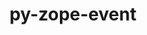 ---
title: "py-zope-event"
layout: cache
categories: [package, develop-2024-11-10]
meta: {"versions": ["5.0"], "compilers": ["gcc@=11.1.0", "gcc@=11.4.0", "gcc@=9.4.0", "oneapi@=2024.2.1"], "oss": ["ubuntu20.04", "ubuntu22.04"], "platforms": ["linux"], "targets": ["neoverse_v1", "neoverse_v2", "ppc64le", "x86_64_v3"], "stacks": ["data-vis-sdk", "e4s", "e4s-neoverse-v2", "e4s-neoverse_v1", "e4s-oneapi", "e4s-power", "root"], "num_specs": 14, "num_specs_by_stack": {"e4s-power": 2, "root": 14, "data-vis-sdk": 2, "e4s-neoverse_v1": 2, "e4s-neoverse-v2": 2, "e4s": 3, "e4s-oneapi": 3}}
spec_details: [{"hash": "nq27erbaq76reolmw6adserslsawoqgp", "compiler": "gcc@=9.4.0", "versions": ["5.0"], "os": "ubuntu20.04", "platform": "linux", "target": "ppc64le", "variants": ["build_system=python_pip"], "stacks": ["e4s-power", "root"], "size": "-", "tarball": "https://binaries.spack.io/develop-2024-11-10/build_cache/linux-ubuntu20.04-ppc64le/gcc-9.4.0/py-zope-event-5.0/linux-ubuntu20.04-ppc64le-gcc-9.4.0-py-zope-event-5.0-nq27erbaq76reolmw6adserslsawoqgp.spack"}, {"hash": "oexvd57g2ijvfltdrzy77byxudl5m3o6", "compiler": "gcc@=9.4.0", "versions": ["5.0"], "os": "ubuntu20.04", "platform": "linux", "target": "ppc64le", "variants": ["build_system=python_pip"], "stacks": ["e4s-power", "root"], "size": "-", "tarball": "https://binaries.spack.io/develop-2024-11-10/build_cache/linux-ubuntu20.04-ppc64le/gcc-9.4.0/py-zope-event-5.0/linux-ubuntu20.04-ppc64le-gcc-9.4.0-py-zope-event-5.0-oexvd57g2ijvfltdrzy77byxudl5m3o6.spack"}, {"hash": "dphzcdvy4vbpp5u7toxed5wvjcneaqmx", "compiler": "gcc@=11.1.0", "versions": ["5.0"], "os": "ubuntu20.04", "platform": "linux", "target": "x86_64_v3", "variants": ["build_system=python_pip"], "stacks": ["root", "data-vis-sdk"], "size": "-", "tarball": "https://binaries.spack.io/develop-2024-11-10/build_cache/linux-ubuntu20.04-x86_64_v3/gcc-11.1.0/py-zope-event-5.0/linux-ubuntu20.04-x86_64_v3-gcc-11.1.0-py-zope-event-5.0-dphzcdvy4vbpp5u7toxed5wvjcneaqmx.spack"}, {"hash": "eokzekyofi2msfd64yt3atesckt2sas2", "compiler": "gcc@=11.1.0", "versions": ["5.0"], "os": "ubuntu20.04", "platform": "linux", "target": "x86_64_v3", "variants": ["build_system=python_pip"], "stacks": ["root", "data-vis-sdk"], "size": "-", "tarball": "https://binaries.spack.io/develop-2024-11-10/build_cache/linux-ubuntu20.04-x86_64_v3/gcc-11.1.0/py-zope-event-5.0/linux-ubuntu20.04-x86_64_v3-gcc-11.1.0-py-zope-event-5.0-eokzekyofi2msfd64yt3atesckt2sas2.spack"}, {"hash": "jg77xt36rkiqorxcdqwt6sm2yuyixfb3", "compiler": "gcc@=11.4.0", "versions": ["5.0"], "os": "ubuntu22.04", "platform": "linux", "target": "neoverse_v1", "variants": ["build_system=python_pip"], "stacks": ["e4s-neoverse_v1", "root"], "size": "-", "tarball": "https://binaries.spack.io/develop-2024-11-10/build_cache/linux-ubuntu22.04-neoverse_v1/gcc-11.4.0/py-zope-event-5.0/linux-ubuntu22.04-neoverse_v1-gcc-11.4.0-py-zope-event-5.0-jg77xt36rkiqorxcdqwt6sm2yuyixfb3.spack"}, {"hash": "b2palpscocmrlpq6a5yqdko4b6x5uqop", "compiler": "gcc@=11.4.0", "versions": ["5.0"], "os": "ubuntu22.04", "platform": "linux", "target": "neoverse_v1", "variants": ["build_system=python_pip"], "stacks": ["e4s-neoverse_v1", "root"], "size": "-", "tarball": "https://binaries.spack.io/develop-2024-11-10/build_cache/linux-ubuntu22.04-neoverse_v1/gcc-11.4.0/py-zope-event-5.0/linux-ubuntu22.04-neoverse_v1-gcc-11.4.0-py-zope-event-5.0-b2palpscocmrlpq6a5yqdko4b6x5uqop.spack"}, {"hash": "amlj2nbe6lhlvseopw2fz7nazacqi47m", "compiler": "gcc@=11.4.0", "versions": ["5.0"], "os": "ubuntu22.04", "platform": "linux", "target": "neoverse_v2", "variants": ["build_system=python_pip"], "stacks": ["e4s-neoverse-v2", "root"], "size": "-", "tarball": "https://binaries.spack.io/develop-2024-11-10/build_cache/linux-ubuntu22.04-neoverse_v2/gcc-11.4.0/py-zope-event-5.0/linux-ubuntu22.04-neoverse_v2-gcc-11.4.0-py-zope-event-5.0-amlj2nbe6lhlvseopw2fz7nazacqi47m.spack"}, {"hash": "qyyfnobotvnzr5gbfijw7po3mwgmja3a", "compiler": "gcc@=11.4.0", "versions": ["5.0"], "os": "ubuntu22.04", "platform": "linux", "target": "neoverse_v2", "variants": ["build_system=python_pip"], "stacks": ["e4s-neoverse-v2", "root"], "size": "-", "tarball": "https://binaries.spack.io/develop-2024-11-10/build_cache/linux-ubuntu22.04-neoverse_v2/gcc-11.4.0/py-zope-event-5.0/linux-ubuntu22.04-neoverse_v2-gcc-11.4.0-py-zope-event-5.0-qyyfnobotvnzr5gbfijw7po3mwgmja3a.spack"}, {"hash": "il3xrdgtukyddabwyeivj5wpiqwxljsf", "compiler": "gcc@=11.4.0", "versions": ["5.0"], "os": "ubuntu22.04", "platform": "linux", "target": "x86_64_v3", "variants": ["build_system=python_pip"], "stacks": ["root", "e4s"], "size": "-", "tarball": "https://binaries.spack.io/develop-2024-11-10/build_cache/linux-ubuntu22.04-x86_64_v3/gcc-11.4.0/py-zope-event-5.0/linux-ubuntu22.04-x86_64_v3-gcc-11.4.0-py-zope-event-5.0-il3xrdgtukyddabwyeivj5wpiqwxljsf.spack"}, {"hash": "twxsxedzdwforzdi2ezlnv56bvg2yyxq", "compiler": "gcc@=11.4.0", "versions": ["5.0"], "os": "ubuntu22.04", "platform": "linux", "target": "x86_64_v3", "variants": ["build_system=python_pip"], "stacks": ["root", "e4s"], "size": "-", "tarball": "https://binaries.spack.io/develop-2024-11-10/build_cache/linux-ubuntu22.04-x86_64_v3/gcc-11.4.0/py-zope-event-5.0/linux-ubuntu22.04-x86_64_v3-gcc-11.4.0-py-zope-event-5.0-twxsxedzdwforzdi2ezlnv56bvg2yyxq.spack"}, {"hash": "ftu4ptl5kpdsrtyim4hocx5y3bo3bby7", "compiler": "gcc@=11.4.0", "versions": ["5.0"], "os": "ubuntu22.04", "platform": "linux", "target": "x86_64_v3", "variants": ["build_system=python_pip"], "stacks": ["root", "e4s"], "size": "-", "tarball": "https://binaries.spack.io/develop-2024-11-10/build_cache/linux-ubuntu22.04-x86_64_v3/gcc-11.4.0/py-zope-event-5.0/linux-ubuntu22.04-x86_64_v3-gcc-11.4.0-py-zope-event-5.0-ftu4ptl5kpdsrtyim4hocx5y3bo3bby7.spack"}, {"hash": "6lhwbjjqdenltdncqpxngvmdmovjreil", "compiler": "oneapi@=2024.2.1", "versions": ["5.0"], "os": "ubuntu22.04", "platform": "linux", "target": "x86_64_v3", "variants": ["build_system=python_pip"], "stacks": ["root", "e4s-oneapi"], "size": "-", "tarball": "https://binaries.spack.io/develop-2024-11-10/build_cache/linux-ubuntu22.04-x86_64_v3/oneapi-2024.2.1/py-zope-event-5.0/linux-ubuntu22.04-x86_64_v3-oneapi-2024.2.1-py-zope-event-5.0-6lhwbjjqdenltdncqpxngvmdmovjreil.spack"}, {"hash": "r55vv43vfxrxcfwqnhuivjobtxmvbnbf", "compiler": "oneapi@=2024.2.1", "versions": ["5.0"], "os": "ubuntu22.04", "platform": "linux", "target": "x86_64_v3", "variants": ["build_system=python_pip"], "stacks": ["root", "e4s-oneapi"], "size": "-", "tarball": "https://binaries.spack.io/develop-2024-11-10/build_cache/linux-ubuntu22.04-x86_64_v3/oneapi-2024.2.1/py-zope-event-5.0/linux-ubuntu22.04-x86_64_v3-oneapi-2024.2.1-py-zope-event-5.0-r55vv43vfxrxcfwqnhuivjobtxmvbnbf.spack"}, {"hash": "nvzjjlzla4kk7j2rwoehkyvt4z4gun7w", "compiler": "oneapi@=2024.2.1", "versions": ["5.0"], "os": "ubuntu22.04", "platform": "linux", "target": "x86_64_v3", "variants": ["build_system=python_pip"], "stacks": ["root", "e4s-oneapi"], "size": "-", "tarball": "https://binaries.spack.io/develop-2024-11-10/build_cache/linux-ubuntu22.04-x86_64_v3/oneapi-2024.2.1/py-zope-event-5.0/linux-ubuntu22.04-x86_64_v3-oneapi-2024.2.1-py-zope-event-5.0-nvzjjlzla4kk7j2rwoehkyvt4z4gun7w.spack"}]
---